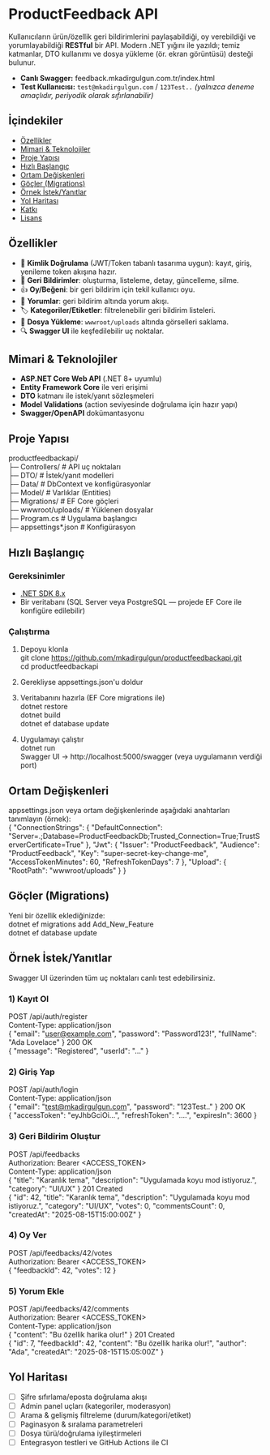 # ProductFeedback API

Kullanıcıların ürün/özellik geri bildirimlerini paylaşabildiği, oy verebildiği ve yorumlayabildiği **RESTful** bir API. Modern .NET yığını ile yazıldı; temiz katmanlar, DTO kullanımı ve dosya yükleme (ör. ekran görüntüsü) desteği bulunur.

- **Canlı Swagger:** feedback.mkadirgulgun.com.tr/index.html  
- **Test Kullanıcısı:** `test@mkadirgulgun.com` / `123Test..` *(yalnızca deneme amaçlıdır, periyodik olarak sıfırlanabilir)*

## İçindekiler
- [Özellikler](#özellikler)
- [Mimari & Teknolojiler](#mimari--teknolojiler)
- [Proje Yapısı](#proje-yapısı)
- [Hızlı Başlangıç](#hızlı-başlangıç)
- [Ortam Değişkenleri](#ortam-değişkenleri)
- [Göçler (Migrations)](#göçler-migrations)
- [Örnek İstek/Yanıtlar](#örnek-istekyanıtlar)
- [Yol Haritası](#yol-haritası)
- [Katkı](#katkı)
- [Lisans](#lisans)

## Özellikler
- 👤 **Kimlik Doğrulama** (JWT/Token tabanlı tasarıma uygun): kayıt, giriş, yenileme token akışına hazır.
- 📝 **Geri Bildirimler**: oluşturma, listeleme, detay, güncelleme, silme.
- 👍 **Oy/Beğeni**: bir geri bildirim için tekil kullanıcı oyu.
- 💬 **Yorumlar**: geri bildirim altında yorum akışı.
- 🏷️ **Kategoriler/Etiketler**: filtrelenebilir geri bildirim listeleri.
- 📎 **Dosya Yükleme**: `wwwroot/uploads` altında görselleri saklama.
- 🔍 **Swagger UI** ile keşfedilebilir uç noktalar.

## Mimari & Teknolojiler
- **ASP.NET Core Web API** (.NET 8+ uyumlu)
- **Entity Framework Core** ile veri erişimi
- **DTO** katmanı ile istek/yanıt sözleşmeleri
- **Model Validations** (action seviyesinde doğrulama için hazır yapı)
- **Swagger/OpenAPI** dokümantasyonu

## Proje Yapısı
productfeedbackapi/  
├─ Controllers/        # API uç noktaları  
├─ DTO/                # İstek/yanıt modelleri  
├─ Data/               # DbContext ve konfigürasyonlar  
├─ Model/              # Varlıklar (Entities)  
├─ Migrations/         # EF Core göçleri  
├─ wwwroot/uploads/    # Yüklenen dosyalar  
├─ Program.cs          # Uygulama başlangıcı  
├─ appsettings*.json   # Konfigürasyon  

## Hızlı Başlangıç
### Gereksinimler
- [.NET SDK 8.x](https://dotnet.microsoft.com/)
- Bir veritabanı (SQL Server veya PostgreSQL — projede EF Core ile konfigüre edilebilir)

### Çalıştırma
1) Depoyu klonla  
git clone https://github.com/mkadirgulgun/productfeedbackapi.git  
cd productfeedbackapi  

2) Gerekliyse appsettings.json'u doldur  

3) Veritabanını hazırla (EF Core migrations ile)  
dotnet restore  
dotnet build  
dotnet ef database update  

4) Uygulamayı çalıştır  
dotnet run  
Swagger UI -> http://localhost:5000/swagger (veya uygulamanın verdiği port)

## Ortam Değişkenleri
appsettings.json veya ortam değişkenlerinde aşağıdaki anahtarları tanımlayın (örnek):  
{
  "ConnectionStrings": {
    "DefaultConnection": "Server=.;Database=ProductFeedbackDb;Trusted_Connection=True;TrustServerCertificate=True"
  },
  "Jwt": {
    "Issuer": "ProductFeedback",
    "Audience": "ProductFeedback",
    "Key": "super-secret-key-change-me",
    "AccessTokenMinutes": 60,
    "RefreshTokenDays": 7
  },
  "Upload": {
    "RootPath": "wwwroot/uploads"
  }
}

## Göçler (Migrations)
Yeni bir özellik eklediğinizde:  
dotnet ef migrations add Add_New_Feature  
dotnet ef database update

## Örnek İstek/Yanıtlar
Swagger UI üzerinden tüm uç noktaları canlı test edebilirsiniz.

### 1) Kayıt Ol
POST /api/auth/register  
Content-Type: application/json  
{
  "email": "user@example.com",
  "password": "Password123!",
  "fullName": "Ada Lovelace"
}
200 OK  
{ "message": "Registered", "userId": "..." }

### 2) Giriş Yap
POST /api/auth/login  
Content-Type: application/json  
{ "email": "test@mkadirgulgun.com", "password": "123Test.." }
200 OK  
{
  "accessToken": "eyJhbGciOi...",
  "refreshToken": "....",
  "expiresIn": 3600
}

### 3) Geri Bildirim Oluştur
POST /api/feedbacks  
Authorization: Bearer <ACCESS_TOKEN>  
Content-Type: application/json  
{
  "title": "Karanlık tema",
  "description": "Uygulamada koyu mod istiyoruz.",
  "category": "UI/UX"
}
201 Created  
{
  "id": 42,
  "title": "Karanlık tema",
  "description": "Uygulamada koyu mod istiyoruz.",
  "category": "UI/UX",
  "votes": 0,
  "commentsCount": 0,
  "createdAt": "2025-08-15T15:00:00Z"
}

### 4) Oy Ver
POST /api/feedbacks/42/votes  
Authorization: Bearer <ACCESS_TOKEN>  
{ "feedbackId": 42, "votes": 12 }

### 5) Yorum Ekle
POST /api/feedbacks/42/comments  
Authorization: Bearer <ACCESS_TOKEN>  
Content-Type: application/json  
{ "content": "Bu özellik harika olur!" }
201 Created  
{ "id": 7, "feedbackId": 42, "content": "Bu özellik harika olur!", "author": "Ada", "createdAt": "2025-08-15T15:05:00Z" }

## Yol Haritası
- [ ] Şifre sıfırlama/eposta doğrulama akışı  
- [ ] Admin panel uçları (kategoriler, moderasyon)  
- [ ] Arama & gelişmiş filtreleme (durum/kategori/etiket)  
- [ ] Paginasyon & sıralama parametreleri  
- [ ] Dosya türü/doğrulama iyileştirmeleri  
- [ ] Entegrasyon testleri ve GitHub Actions ile CI  
